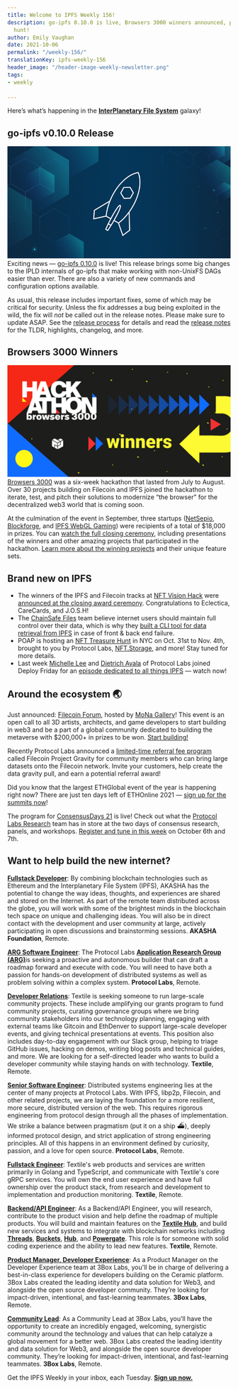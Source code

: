 ```yaml
---
title: Welcome to IPFS Weekly 156!
description: go-ipfs 0.10.0 is live, Browsers 3000 winners announced, plus a NFT treasure
  hunt!
author: Emily Vaughan
date: 2021-10-06
permalink: "/weekly-156/"
translationKey: ipfs-weekly-156
header_image: "/header-image-weekly-newsletter.png"
tags:
- weekly

---
```

Here’s what’s happening in the [**InterPlanetary File System**](https://ipfs.io/) galaxy!

## **go-ipfs v0.10.0 Release**

![](../assets/release-notes-placeholder-2b442ee5.png)Exciting news — [go-ipfs 0.10.0](https://github.com/ipfs/go-ipfs/releases/tag/v0.10.0) is live! This release brings some big changes to the IPLD internals of go-ipfs that make working with non-UnixFS DAGs easier than ever. There are also a variety of new commands and configuration options available.

As usual, this release includes important fixes, some of which may be critical for security. Unless the fix addresses a bug being exploited in the wild, the fix will _not_ be called out in the release notes. Please make sure to update ASAP. See the [release process](https://github.com/ipfs/go-ipfs/tree/master/docs/releases.md#security-fix-policy) for details and read the [release notes](https://github.com/ipfs/go-ipfs/releases/tag/v0.10.0) for the TLDR, highlights, changelog, and more.

## **Browsers 3000 Winners**

![](../assets/browsers-3000-winners.jpg)[Browsers 3000](https://events.protocol.ai/2021/browsers3000/) was a six-week hackathon that lasted from July to August. Over 30 projects building on Filecoin and IPFS joined the hackathon to iterate, test, and pitch their solutions to modernize “the browser” for the decentralized web3 world that is coming soon.

At the culmination of the event in September, three startups ([NetSepio](https://devpost.com/software/netsepio), [Blockforge](https://devpost.com/software/blockforge), and [IPFS WebGL Gaming](https://devpost.com/software/ipfs-webgl-gaming-platform)) were recipients of a total of $18,000 in prizes. You can [watch the full closing ceremony](https://www.youtube.com/watch?v=KL58k7dXj54&list=PLuhRWgmPaHtR2MDeMaiUcsBmBqpIBqFEP), including presentations of the winners and other amazing projects that participated in the hackathon. [Learn more about the winning projects](https://blog.ipfs.io/browsers-3000-hackathon-winners/) and their unique feature sets.

## **Brand new on IPFS**

* The winners of the IPFS and Filecoin tracks at [NFT Vision Hack](https://www.nftvisionhack.com/) were [announced at the closing award ceremony](https://www.youtube.com/watch?v=X0EaM1KWryM). Congratulations to Eclectica, CareCards, and J.O.S.H!
* The [ChainSafe Files](https://files.chainsafe.io/) team believe internet users should maintain full control over their data, which is why they [built a CLI tool for data retrieval from IPFS](https://medium.com/chainsafe-systems/true-data-ownership-your-keys-your-files-your-cids-dcfb0b2d50c) in case of front & back end failure.
* POAP is hosting an [NFT Treasure Hunt](http://poap.nyc/) in NYC on Oct. 31st to Nov. 4th, brought to you by Protocol Labs, [NFT.Storage](https://nft.storage/), and more! Stay tuned for more details.
* Last week [Michelle Lee](https://twitter.com/mishmosh) and [Dietrich Ayala](https://twitter.com/dietrich) of Protocol Labs joined Deploy Friday for an [episode dedicated to all things IPFS](https://www.youtube.com/watch?v=p5zNbs6HwrI) — watch now!

## Around the ecosystem 🌏

Just announced: [Filecoin Forum](https://www.filecoin.gallery/), hosted by [MoNa Gallery](https://www.mona.gallery/)! This event is an open call to all 3D artists, architects, and game developers to start building in web3 and be a part of a global community dedicated to building the metaverse with $200,000+ in prizes to be won. [Start building!](https://www.filecoin.gallery/)

Recently Protocol Labs announced a [limited-time referral fee program](https://filecoin.io/blog/posts/filecoin-project-gravity-a-sales-referral-program/) called Filecoin Project Gravity for community members who can bring large datasets onto the Filecoin network. Invite your customers, help create the data gravity pull, and earn a potential referral award!

Did you know that the largest ETHGlobal event of the year is happening right now? There are just ten days left of ETHOnline 2021 — [sign up for the summits now](https://online.ethglobal.com/)!

The program for [ConsensusDays 21](https://research.protocol.ai/sites/consensusday21/) is live! Check out what the [Protocol Labs Research](https://research.protocol.ai/) team has in store at the two days of consensus research, panels, and workshops. [Register and tune in this week](https://research.protocol.ai/sites/consensusday21/programme/) on October 6th and 7th.

## Want to help build the new internet?

[**Fullstack Developer**](https://weworkremotely.com/remote-jobs/akasha-foundation-fullstack-developer): By combining blockchain technologies such as Ethereum and the Interplanetary File System (IPFS), AKASHA has the potential to change the way ideas, thoughts, and experiences are shared and stored on the Internet. As part of the remote team distributed across the globe, you will work with some of the brightest minds in the blockchain tech space on unique and challenging ideas. You will also be in direct contact with the development and user community at large, actively participating in open discussions and brainstorming sessions. **AKASHA Foundation**, Remote.

[**ARG Software Engineer**](https://arg.protocol.ai/job-software-engineer): The Protocol Labs [**Application Research Group (ARG)**](https://arg.protocol.ai/)is seeking a proactive and autonomous builder that can draft a roadmap forward and execute with code. You will need to have both a passion for hands-on development of distributed systems as well as problem solving within a complex system. **Protocol Labs**, Remote.

[**Developer Relations**](https://boards.greenhouse.io/textileio/jobs/4075619004): Textile is seeking someone to run large-scale community projects. These include amplifying our grants program to fund community projects, curating governance groups where we bring community stakeholders into our technology planning, engaging with external teams like Gitcoin and EthDenver to support large-scale developer events, and giving technical presentations at events. This position also includes day-to-day engagement with our Slack group, helping to triage GitHub issues, hacking on demos, writing blog posts and technical guides, and more. We are looking for a self-directed leader who wants to build a developer community while staying hands on with technology. **Textile**, Remote.

[**Senior Software Engineer**](https://jobs.lever.co/protocol/3490e571-4d47-487e-a47f-b02f08668290): Distributed systems engineering lies at the center of many projects at Protocol Labs. With IPFS, libp2p, Filecoin, and other related projects, we are laying the foundation for a more resilient, more secure, distributed version of the web. This requires rigorous engineering from protocol design through all the phases of implementation. We strike a balance between pragmatism (put it on a ship :ferry:), deeply informed protocol design, and strict application of strong engineering principles. All of this happens in an environment defined by curiosity, passion, and a love for open source. **Protocol Labs**, Remote.

[**Fullstack Engineer**](https://boards.greenhouse.io/textileio/jobs/4017984004): Textile's web products and services are written primarily in Golang and TypeScript, and communicate with Textile's core gRPC services. You will own the end user experience and have full ownership over the product stack, from research and development to implementation and production monitoring. **Textile**, Remote.

[**Backend/API Engineer**](https://boards.greenhouse.io/textileio/jobs/4017981004): As a Backend/API Engineer, you will research, contribute to the product vision and help define the roadmap of multiple products. You will build and maintain features on the [**Textile Hub**](https://github.com/textileio/textile), and build new services and systems to integrate with blockchain networks including [**Threads**](https://github.com/textileio/go-threads), [**Buckets**](https://github.com/textileio/go-buckets), [**Hub**](https://github.com/textileio/textile), and [**Powergate**](https://github.com/textileio/powergate). This role is for someone with solid coding experience and the ability to lead new features. **Textile**, Remote.

[**Product Manager, Developer Experience**](https://jobs.lever.co/3box/68e3cf44-5ee8-4b2a-b872-bca815bf5caf): As a Product Manager on the Developer Experience team at 3Box Labs, you'll be in charge of delivering a best-in-class experience for developers building on the Ceramic platform. 3Box Labs created the leading identity and data solution for Web3, and alongside the open source developer community. They’re looking for impact-driven, intentional, and fast-learning teammates. **3Box Labs**, Remote.

[**Community Lead**](https://jobs.lever.co/3box/cac4d9b2-4822-4c91-99b8-16c5d3dd75b6): As a Community Lead at 3Box Labs, you’ll have the opportunity to create an incredibly engaged, welcoming, synergistic community around the technology and values that can help catalyze a global movement for a better web. 3Box Labs created the leading identity and data solution for Web3, and alongside the open source developer community. They’re looking for impact-driven, intentional, and fast-learning teammates. **3Box Labs**, Remote.

Get the IPFS Weekly in your inbox, each Tuesday. [**Sign up now.**](https://ipfs.us4.list-manage.com/subscribe?u=25473244c7d18b897f5a1ff6b&id=cad54b2230)